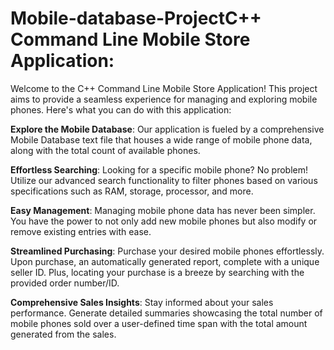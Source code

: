 # Mobile-database-ProjectC++ Command Line Mobile Store Application:

Welcome to the C++ Command Line Mobile Store Application! This project aims to provide a seamless experience for managing and exploring mobile phones. Here's what you can do with this application:

**Explore the Mobile Database**: Our application is fueled by a comprehensive Mobile Database text file that houses a wide range of mobile phone data, along with the total count of available phones.

**Effortless Searching**: Looking for a specific mobile phone? No problem! Utilize our advanced search functionality to filter phones based on various specifications such as RAM, storage, processor, and more.

**Easy Management**: Managing mobile phone data has never been simpler. You have the power to not only add new mobile phones but also modify or remove existing entries with ease.

**Streamlined Purchasing**: Purchase your desired mobile phones effortlessly. Upon purchase, an automatically generated report, complete with a unique seller ID. Plus, locating your purchase is a breeze by searching with the provided order number/ID.

**Comprehensive Sales Insights**: Stay informed about your sales performance. Generate detailed summaries showcasing the total number of mobile phones sold over a user-defined time span with the total amount generated from the sales.

